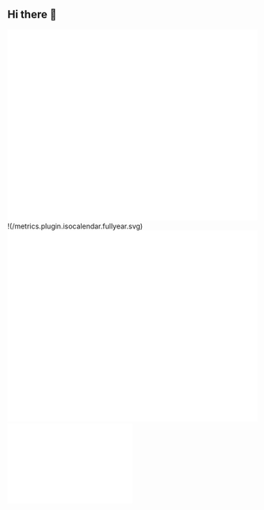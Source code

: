 ## Hi there 👋
![Metrics](/github-metrics.svg)
!(/metrics.plugin.isocalendar.fullyear.svg)
<picture>
  <img src="/github-metrics.svg" alt="Metrics">
</picture>
<picture>
  <img src="/metrics.plugin.isocalendar.fullyear.svg" width="50%">
</picture>
